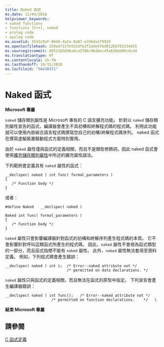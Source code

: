 ```yaml
---
title: Naked 函式
ms.date: 11/04/2016
helpviewer_keywords:
- naked functions
- functions [C++], naked
- prolog code
- epilog code
ms.assetid: 2543c8af-00d4-4a2a-8a87-e746da1f9929
ms.openlocfilehash: 250a47157e915dfe2f2a9e5f6d912bbf83334d55
ms.sourcegitcommit: 6052185696adca270bc9bdbec45a626dd89cdcdd
ms.translationtype: HT
ms.contentlocale: zh-TW
ms.lasthandoff: 10/31/2018
ms.locfileid: "50430371"
---
```

# <a name="naked-functions"></a>Naked 函式

**Microsoft 專屬**

`naked` 儲存類別屬性是 Microsoft 專有的 C 語言擴充功能。 針對以 `naked` 儲存類別屬性宣告的函式，編譯器會產生不具初構和終解程式碼的程式碼。 利用此功能就可以使用內嵌組合語言程式碼撰寫您自己的初構/終解程式碼序列。 naked 函式在撰寫虛擬裝置驅動程式方面特別實用。

由於 `naked` 屬性僅與函式的定義相關，而且不是類型修飾詞，因此 naked 函式會使用[擴充儲存類別屬性](../c-language/c-extended-storage-class-attributes.md)中所述的擴充屬性語法。

下列範例會定義具有 `naked` 屬性的函式：

```
__declspec( naked ) int func( formal_parameters )
{
   /* Function body */
}
```

或者：

```
#define Naked   __declspec( naked )

Naked int func( formal_parameters )
{
   /* Function body */
}
```

`naked` 屬性只會影響編譯器針對函式的初構和終解序列產生程式碼的本質。 它不會影響針對呼叫這類函式所產生的程式碼。 因此，`naked` 屬性不會視為函式類型的一部分，而且函式指標不能有 `naked` 屬性。 此外，`naked` 屬性無法套用至資料定義。 例如，下列程式碼會產生錯誤：

```
__declspec( naked ) int i;  /* Error--naked attribute not */
                            /* permitted on data declarations. */
```

`naked` 屬性只與函式的定義相關，而且無法在函式的原型中指定。 下列宣告會產生編譯器錯誤：

```
__declspec( naked ) int func();   /* Error--naked attribute not */
                     /* permitted on function declarations.    */   \
```

**結束 Microsoft 專屬**

## <a name="see-also"></a>請參閱

[C 函式定義](../c-language/c-function-definitions.md)
